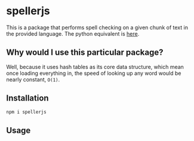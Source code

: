 # spellerjs
This is a package that performs spell checking on a given chunk of text in the provided language. The python equivalent is [here](https://harvard90873.readthedocs.io/en/latest/spell-checker.html).

## Why would I use this particular package?
Well, because it uses hash tables as its core data structure, which mean once loading everything in, the speed of looking up any word would be nearly constant, `O(1)`.

## Installation
```bash
npm i spellerjs
```

## Usage

